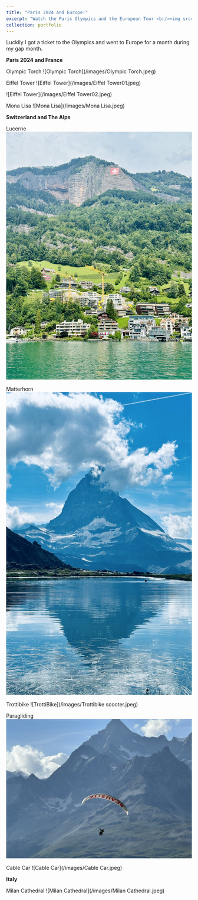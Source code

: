 ```yaml
---
title: "Paris 2024 and Europe!"
excerpt: "Watch the Paris Olympics and the European Tour <br/><img src='/images/Olympic Torch.jpeg'>"
collection: portfolio
---
```


Luckily I got a ticket to the Olympics and went to Europe for a month during my gap month.

**Paris 2024 and France**

Olympic Torch
![Olympic Torch](/images/Olympic Torch.jpeg)

Eiffel Tower
![Eiffel Tower](/images/Eiffel Tower01.jpeg)

![Eiffel Tower](/images/Eiffel Tower02.jpeg)

Mona Lisa
![Mona Lisa](/images/Mona Lisa.jpeg)

**Switzerland and The Alps**

Lucerne
![Lucerne](/images/Lucerne.jpeg)

Matterhorn
![Matterhorn](/images/Matterhorn.jpeg)

Trottibike
![TrottiBike](/images/Trottibike scooter.jpeg)

Paragliding
![Paragliding](/images/Paragliding.jpeg)

Cable Car
![Cable Car](/images/Cable Car.jpeg)


**Italy**

Milan Cathedral
![Milan Cathedral](/images/Milan Cathedral.jpeg)



